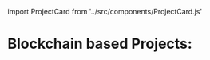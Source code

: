 
import ProjectCard from '../src/components/ProjectCard.js'

# Blockchain based Projects:
<ProjectCard 
  title="DSC Token" 
  description="A custom ERC-20 token built on the Ethereum blockchain. DSC is pegged to the Indian Rupee (INR), maintaining a 1:1 value while remaining decentralized." 
  githubLink="https://github.com/BLOCK-PROGRAMR/DSC" 
/>

<ProjectCard 
  title="Voting Application" 
  description="A decentralized voting platform using Solidity and React. It enables secure, transparent voting between two candidates (YCP and TDP) via smart contracts, with MetaMask integration for authentication." 
  githubLink="https://github.com/BLOCK-PROGRAMR/Block-vote" 
/>

<ProjectCard 
  title="Lottery DApp" 
  description="A decentralized lottery application with no middleman. Uses Chainlink oracles to ensure fairness and real-time randomness." 
  githubLink="https://github.com/BLOCK-PROGRAMR/LOTTERYDAP" 
/>

<ProjectCard 
  title="Fund Me" 
  description="A Solidity-based smart contract that accepts ETH and allows users to fund a contract, with real-time ETH-to-USD conversion using an oracle." 
  githubLink="https://github.com/BLOCK-PROGRAMR/FundTest" 
/>

<ProjectCard 
  title="Emotion NFT" 
  description="An NFT project where users can mint NFTs based on their mood or emotions. Built with smart contracts and Web3 tools." 
  githubLink="https://github.com/BLOCK-PROGRAMR/Emotion-NFT" 
/>

<ProjectCard 
  title="Optimus NFT" 
  description="A Foundry-based NFT project deployed on a testnet and integrated with OpenSea. Designed to explore NFT minting and marketplace listing." 
  githubLink="https://github.com/BLOCK-PROGRAMR/Optimus_NFT" 
/>
